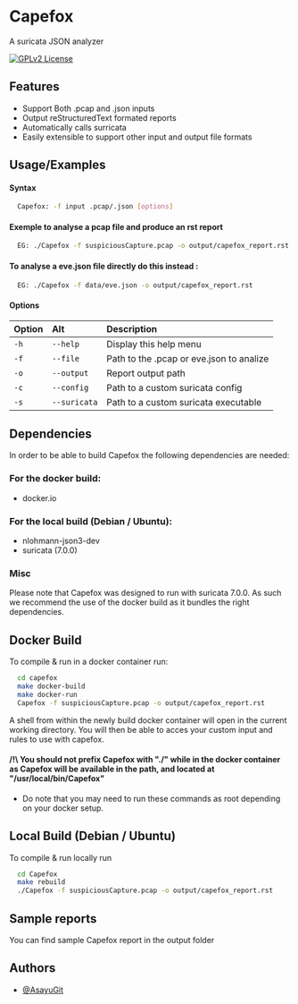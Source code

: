 # Capefox

A suricata JSON analyzer

[![GPLv2 License](https://img.shields.io/badge/License-GPL%20v2-blue.svg)](https://opensource.org/licenses/)


## Features

- Support Both .pcap and .json inputs
- Output reStructuredText formated reports
- Automatically calls surricata
- Easily extensible to support other input and output file formats

## Usage/Examples

#### Syntax
```bash
  Capefox: -f input .pcap/.json [options]
```

#### Exemple to analyse a pcap file and produce an rst report
```bash
  EG: ./Capefox -f suspiciousCapture.pcap -o output/capefox_report.rst
```

#### To analyse a eve.json file directly do this instead :
```bash
  EG: ./Capefox -f data/eve.json -o output/capefox_report.rst
```

#### Options
|  Option   |   Alt         | Description                                     |
| :-------- | :------------ | :---------------------------------------------- |
| `-h`      | `--help`      | Display this help menu                          |
| `-f`      | `--file`      | Path to the .pcap or eve.json to analize        |
| `-o`      | `--output`    | Report output path                              |
| `-c`      | `--config`    | Path to a custom suricata config                |
| `-s`      | `--suricata`  | Path to a custom suricata executable            |

## Dependencies

In order to be able to build Capefox the following dependencies are needed:

### For the docker build:

- docker.io

### For the local build (Debian / Ubuntu):

- nlohmann-json3-dev
- suricata (7.0.0)

### Misc

Please note that Capefox was designed to run with suricata 7.0.0.
As such we recommend the use of the docker build as it bundles the right dependencies.

## Docker Build

To compile & run in a docker container run:

```bash
  cd capefox
  make docker-build
  make docker-run
  Capefox -f suspiciousCapture.pcap -o output/capefox_report.rst
```

A shell from within the newly build docker container will open in the current working directory. You will then be able to acces your custom input and rules to use with capefox.

#### /!\ You should not prefix Capefox with "./" while in the docker container as Capefox will be available in the path, and located at "/usr/local/bin/Capefox"

- Do note that you may need to run these commands as root depending on your docker setup.

## Local Build (Debian / Ubuntu)

To compile & run locally run

```bash
  cd Capefox
  make rebuild
  ./Capefox -f suspiciousCapture.pcap -o output/capefox_report.rst
```
## Sample reports

You can find sample Capefox report in the output folder


## Authors

- [@AsayuGit](https://github.com/AsayuGit)